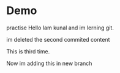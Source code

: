 # Demo
practise
Hello Iam kunal and im lerning git.

im deleted the second commited content

This is third time.

Now im adding this in new branch
